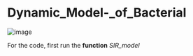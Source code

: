 # Dynamic_Model-_of_Bacterial
![image](https://user-images.githubusercontent.com/111941844/197852759-15917cd3-7486-4993-a7d2-bd0fb900c1e9.png)

For the code, first run the **function** _SIR_model_
 
